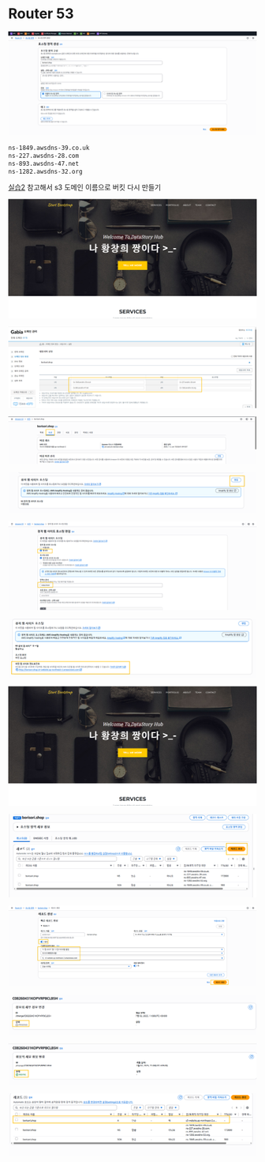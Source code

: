 # Router 53


![](./실습4/0001.png)

```
ns-1849.awsdns-39.co.uk
ns-227.awsdns-28.com
ns-893.awsdns-47.net
ns-1282.awsdns-32.org
```

[실습2](https://github.com/CHANGHEE9505/TIL/blob/main/AWS/%EC%8B%A4%EC%8A%B5/%EC%8B%A4%EC%8A%B52.md) 참고해서 s3 도메인 이름으로 버킷 다시 만들기

![](./실습4/0007.png)


![](./실습4/0002.png)

![](./실습4/0003.png)

![](./실습4/0004.png)

![](./실습4/0005.png)

![](./실습4/0006.png)

![](./실습4/0007.png)

![](./실습4/0008.png)

![](./실습4/0009.png)

![](./실습4/0010.png)

![](./실습4/0011.png)

![](./실습4/0012.png)
